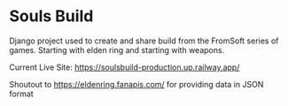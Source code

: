 # Souls Build
Django project used to create and share build from the FromSoft series of games. Starting with elden ring and starting
with weapons.

Current Live Site: https://soulsbuild-production.up.railway.app/

Shoutout to https://eldenring.fanapis.com/ for providing data in JSON format
